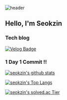 ![header](https://capsule-render.vercel.app/api?type=waving&color=gradient&height=220&section=header&text=Seokzin%20So&fontSize=80&animation=fadeIn&fontAlignY=40)

## Hello, I'm Seokzin

### Tech blog

[![Velog Badge](https://img.shields.io/static/v1?label=&message=TISTORY&color=orange&link=https://seokzin.tistory.com)](https://seokzin.tistory.com)

### 1 Day 1 Commit !!

[![seokzin's github stats](https://github-readme-stats.vercel.app/api?username=seokzin&show_icons=true&theme=default)](https://github.com/anuraghazra/github-readme-stats)

[![seokzin's Top Langs](https://github-readme-stats.vercel.app/api/top-langs/?username=seokzin&layout=compact)](https://github.com/anuraghazra/github-readme-stats)

[![seokzin's solved.ac Tier](http://mazassumnida.wtf/api/v2/generate_badge?boj=seokzin)](https://solved.ac/seokzin)

